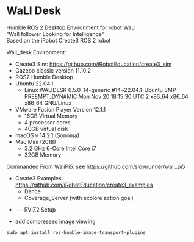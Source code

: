 # WaLI Desk

Humble ROS 2 Desktop Environment for robot WaLI  
"Wall follower Looking for Intelligence"  
Based on the iRobot Create3 ROS 2 robot  


Wali_desk Environment:

- Create3 Sim: https://github.com/iRobotEducation/create3_sim  
- Gazebo classic version 11.10.2  
- ROS2 Humble Desktop  
- Ubuntu 22.04.1  
  - Linux WALIDESK 6.5.0-14-generic #14~22.04.1-Ubuntu SMP  
        PREEMPT_DYNAMIC Mon Nov 20 18:15:30 UTC 2 x86_64 x86_64 x86_64 GNU/Linux  
- VMware Fusion Player Version 12.1.1  
  - 16GB Virtual Memory  
  - 4 processor cores  
  - 40GB virtual disk  
- macOS v 14.2.1 (Sonoma)  
- Mac Mini (2018)  
  - 3.2 GHz 6-Core Intel Core i7  
  - 32GB Memory  

Commanded From WaliPi5: see https://github.com/slowrunner/wali_pi5  

- Create3 Examples: https://github.com/iRobotEducation/create3_examples  
  - Dance  
  - Coverage_Server (with explore action goal)  


* --- RVIZ2 Setup  

- add compressed image viewing  
```
sudo apt install ros-humble-image-transport-plugins
```
